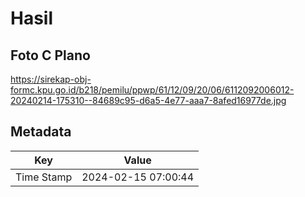 # Hasil

## Foto C Plano

https://sirekap-obj-formc.kpu.go.id/b218/pemilu/ppwp/61/12/09/20/06/6112092006012-20240214-175310--84689c95-d6a5-4e77-aaa7-8afed16977de.jpg


## Metadata

| Key        | Value               |
| ---------- | ------------------- |
| Time Stamp | 2024-02-15 07:00:44 |



